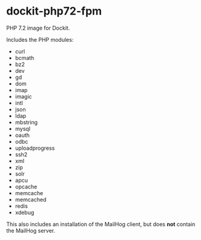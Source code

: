# dockit-php72-fpm
PHP 7.2 image for Dockit.

Includes the PHP modules:
- curl
- bcmath
- bz2
- dev
- gd
- dom
- imap
- imagic
- intl
- json
- ldap
- mbstring
- mysql
- oauth
- odbc
- uploadprogress
- ssh2
- xml
- zip
- solr
- apcu
- opcache
- memcache
- memcached
- redis
- xdebug

This also includes an installation of the MailHog client, but does **not** contain the MailHog server. 